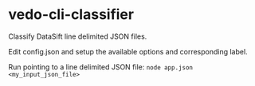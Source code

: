 vedo-cli-classifier
===================

Classify DataSift line delimited JSON files.

Edit config.json and setup the available options and corresponding label.

Run pointing to a line delimited JSON file: ```node app.json <my_input_json_file>```
